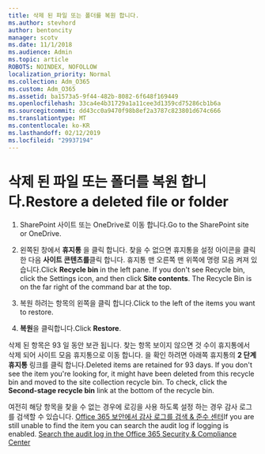 ```yaml
---
title: 삭제 된 파일 또는 폴더를 복원 합니다.
ms.author: stevhord
author: bentoncity
manager: scotv
ms.date: 11/1/2018
ms.audience: Admin
ms.topic: article
ROBOTS: NOINDEX, NOFOLLOW
localization_priority: Normal
ms.collection: Adm_O365
ms.custom: Adm_O365
ms.assetid: ba1573a5-9f44-482b-8082-6f648f169449
ms.openlocfilehash: 33ca4e4b31729a1a11cee3d1359cd75286cb1b6a
ms.sourcegitcommit: dd43cc0a9470f98b8ef2a3787c823801d674c666
ms.translationtype: MT
ms.contentlocale: ko-KR
ms.lasthandoff: 02/12/2019
ms.locfileid: "29937194"
---
```

# <a name="restore-a-deleted-file-or-folder"></a><span data-ttu-id="259b1-102">삭제 된 파일 또는 폴더를 복원 합니다.</span><span class="sxs-lookup"><span data-stu-id="259b1-102">Restore a deleted file or folder</span></span>

1. <span data-ttu-id="259b1-103">SharePoint 사이트 또는 OneDrive로 이동 합니다.</span><span class="sxs-lookup"><span data-stu-id="259b1-103">Go to the SharePoint site or OneDrive.</span></span>
    
2. <span data-ttu-id="259b1-p101">왼쪽된 창에서 **휴지통** 을 클릭 합니다. 찾을 수 없으면 휴지통을 설정 아이콘을 클릭 한 다음 **사이트 콘텐츠를**클릭 합니다. 휴지통 맨 오른쪽 맨 위쪽에 명령 모음 켜져 있습니다.</span><span class="sxs-lookup"><span data-stu-id="259b1-p101">Click **Recycle bin** in the left pane. If you don't see Recycle bin, click the Settings icon, and then click **Site contents**. The Recycle Bin is on the far right of the command bar at the top.</span></span>
    
3. <span data-ttu-id="259b1-107">복원 하려는 항목의 왼쪽을 클릭 합니다.</span><span class="sxs-lookup"><span data-stu-id="259b1-107">Click to the left of the items you want to restore.</span></span>
    
4. <span data-ttu-id="259b1-108">**복원**을 클릭합니다.</span><span class="sxs-lookup"><span data-stu-id="259b1-108">Click **Restore**.</span></span>
    
<span data-ttu-id="259b1-p102">삭제 된 항목은 93 일 동안 보관 됩니다. 찾는 항목 보이지 않으면 것 수이 휴지통에서 삭제 되어 사이트 모음 휴지통으로 이동 합니다. 을 확인 하려면 아래쪽 휴지통의 **2 단계 휴지통** 링크를 클릭 합니다.</span><span class="sxs-lookup"><span data-stu-id="259b1-p102">Deleted items are retained for 93 days. If you don't see the item you're looking for, it might have been deleted from this recycle bin and moved to the site collection recycle bin. To check, click the **Second-stage recycle bin** link at the bottom of the recycle bin.</span></span> 
  
<span data-ttu-id="259b1-p103">여전히 해당 항목을 찾을 수 없는 경우에 로깅을 사용 하도록 설정 하는 경우 감사 로그를 검색할 수 있습니다. [Office 365 보안에서 감사 로그를 검색 &amp; 준수 센터](https://support.office.com/article/0d4d0f35-390b-4518-800e-0c7ec95e946c.aspx)</span><span class="sxs-lookup"><span data-stu-id="259b1-p103">If you are still unable to find the item you can search the audit log if logging is enabled. [Search the audit log in the Office 365 Security &amp; Compliance Center](https://support.office.com/article/0d4d0f35-390b-4518-800e-0c7ec95e946c.aspx)</span></span>
  

